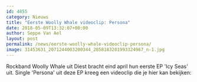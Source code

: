 ```yaml
---
id: 4855
category: Nieuws
title: "Eerste Woolly Whale videoclip: Persona"
date: 2018-05-09T13:32:07+00:00
author: Seppe Van Ael
layout: post
permalink: /news/eerste-woolly-whale-videoclip-persona/
image: 31453631_2071244003200344_2858183281993324967_n-1.jpg
---
```

Rockband Woolly Whale uit Diest bracht eind april hun eerste EP 'Icy Seas' uit. Single 'Persona' uit deze EP kreeg een videoclip die je hier kan bekijken:
